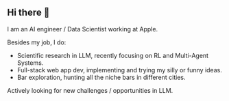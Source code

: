 ## Hi there 👋
I am an AI engineer / Data Scientist working at Apple. 

Besides my job, I do:

- Scientific research in LLM, recently focusing on RL and Multi-Agent Systems.
- Full-stack web app dev, implementing and trying my silly or funny ideas.
- Bar exploration, hunting all the niche bars in different cities.

Actively looking for new challenges / opportunities in LLM.
<!--
**ZGChung/ZGChung** is a ✨ _special_ ✨ repository because its `README.md` (this file) appears on your GitHub profile.

Here are some ideas to get you started:

- 🔭 I’m currently working on ...
- 🌱 I’m currently learning ...
- 👯 I’m looking to collaborate on ...
- 🤔 I’m looking for help with ...
- 💬 Ask me about ...
- 📫 How to reach me: ...
- 😄 Pronouns: ...
- ⚡ Fun fact: ...
-->
